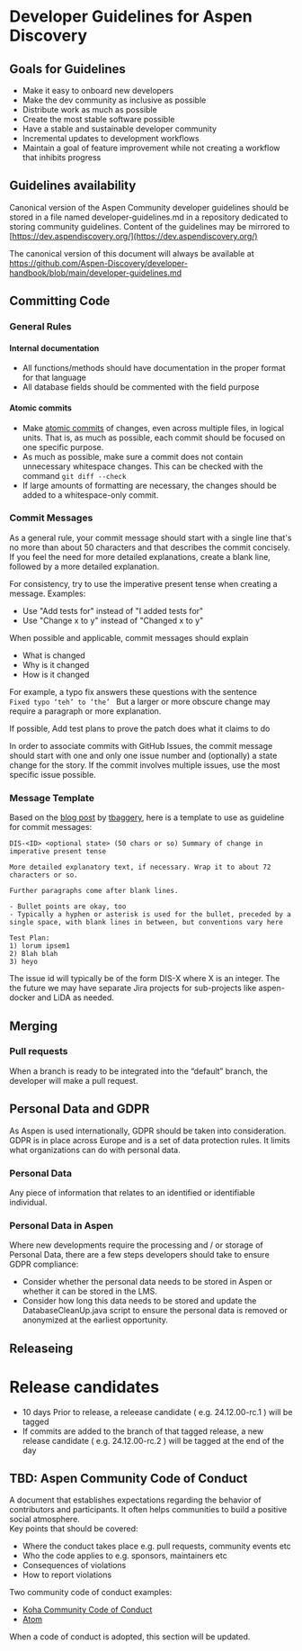 # Developer Guidelines for Aspen Discovery

## Goals for Guidelines
* Make it easy to onboard new developers  
* Make the dev community as inclusive as possible  
* Distribute work as much as possible  
* Create the most stable software possible  
* Have a stable and sustainable developer community  
* Incremental updates to development workflows  
* Maintain a goal of feature improvement while not creating a workflow that inhibits progress
 
## Guidelines availability
Canonical version of the Aspen Community developer guidelines should be stored in a file named developer-guidelines.md in a repository dedicated to storing community guidelines. Content of the guidelines may be mirrored to [https://dev.aspendiscovery.org/](https://dev.aspendiscovery.org/)

The canonical version of this document will always be available at https://github.com/Aspen-Discovery/developer-handbook/blob/main/developer-guidelines.md

## Committing Code

### General Rules

#### Internal documentation
* All functions/methods should have documentation in the proper format for that language  
* All database fields should be commented with the field purpose

#### Atomic commits
* Make [atomic commits](http://en.wikipedia.org/wiki/Atomic_commit) of changes, even across multiple files, in logical units. That is, as much as possible, each commit should be focused on one specific purpose.  
* As much as possible, make sure a commit does not contain unnecessary whitespace changes. This can be checked with the command `git diff --check`
* If large amounts of formatting are necessary, the changes should be added to a whitespace-only commit.

### Commit Messages
As a general rule, your commit message should start with a single line that's no more than about 50 characters and that describes the commit concisely. If you feel the need for more detailed explanations, create a blank line, followed by a more detailed explanation.

For consistency, try to use the imperative present tense when creating a message. Examples:
* Use "Add tests for" instead of "I added tests for"  
* Use "Change x to y" instead of "Changed x to y"

When possible and applicable, commit messages should explain  
* What is changed  
* Why is it changed  
* How is it changed

For example, a typo fix answers these questions with the sentence  
`Fixed typo ‘teh’ to ‘the’ `
But a larger or more obscure change may require a paragraph or more explanation.

If possible, Add test plans to prove the patch does what it claims to do

In order to associate commits with GitHub Issues, the commit message should start with one and only one issue number and (optionally) a state change for the story. If the commit involves multiple issues, use the most specific issue possible.

### Message Template

Based on the [blog post](http://tbaggery.com/2008/04/19/a-note-about-git-commit-messages.html) by [tbaggery](http://tbaggery.com/), here is a template to use as guideline for commit messages:

```
DIS-<ID> <optional state> (50 chars or so) Summary of change in imperative present tense

More detailed explanatory text, if necessary. Wrap it to about 72
characters or so. 

Further paragraphs come after blank lines.

- Bullet points are okay, too
- Typically a hyphen or asterisk is used for the bullet, preceded by a
single space, with blank lines in between, but conventions vary here

Test Plan:
1) lorum ipsem1
2) Blah blah
3) heyo
```

The issue id will typically be of the form DIS-X where X is an integer. The the future we may have separate Jira projects for sub-projects like aspen-docker and LiDA as needed.

## Merging

### Pull requests
When a branch is ready to be integrated into the “default” branch, the developer will make a pull request.

## Personal Data and GDPR

As Aspen is used internationally, GDPR should be taken into consideration. GDPR is in place across Europe and is a set of data protection rules. It limits what organizations can do with personal data. 

### Personal Data

Any piece of information that relates to an identified or identifiable individual. 

### Personal Data in Aspen

Where new developments require the processing and / or storage of Personal Data, there are a few steps developers should take to ensure GDPR compliance:

* Consider whether the personal data needs to be stored in Aspen or whether it can be stored in the LMS.  
* Consider how long this data needs to be stored and update the DatabaseCleanUp.java script to ensure the personal data is removed or anonymized at the earliest opportunity. 

## Releaseing

# Release candidates
* 10 days Prior to release, a releease candidate ( e.g. 24.12.00-rc.1 ) will be tagged
* If commits are added to the branch of that tagged release, a new release candidate ( e.g. 24.12.00-rc.2 ) will be tagged at the end of the day
 
## TBD: Aspen Community Code of Conduct
A document that establishes expectations regarding the behavior of contributors and participants.  It often helps communities to build a positive social atmosphere.   
Key points that should be covered:
* Where the conduct takes place e.g. pull requests, community events etc  
* Who the code applies to e.g. sponsors, maintainers etc  
* Consequences of violations  
* How to report violations

Two community code of conduct examples:
* [Koha Community Code of Conduct](https://koha-community.org/about/policy/code-of-conduct/)   
* [Atom](https://github.com/atom/atom/blob/master/CODE_OF_CONDUCT.md)  

When a code of conduct is adopted, this section will be updated.
